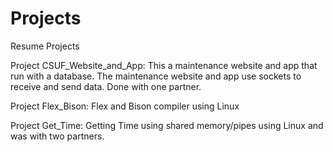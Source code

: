 # Projects
Resume Projects

Project CSUF_Website_and_App: This a maintenance website and app that run with a database. The maintenance website and app use sockets to receive and send data. Done with one partner.

Project Flex_Bison: Flex and Bison compiler using Linux

Project Get_Time: Getting Time using shared memory/pipes using Linux and was with two partners.